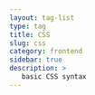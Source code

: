 ```yaml
---
layout: tag-list
type: tag
title: CSS
slug: css
category: frontend
sidebar: true
description: >
   basic CSS syntax
---
```

